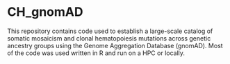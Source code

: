 # CH_gnomAD

This repository contains code used to establish a large-scale catalog of somatic mosaicism and clonal hematopoiesis mutations
across genetic ancestry groups using the Genome Aggregation Database (gnomAD).
Most of the code was used written in R and run on a HPC or locally.